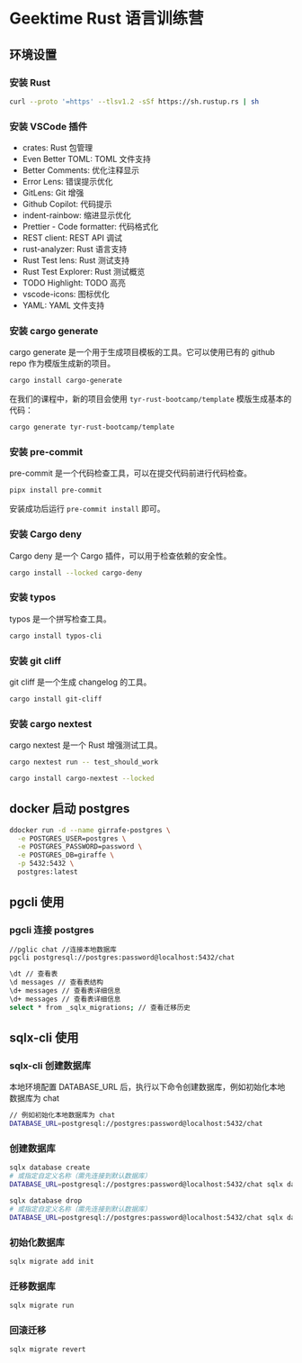 # Geektime Rust 语言训练营

## 环境设置

### 安装 Rust

```bash
curl --proto '=https' --tlsv1.2 -sSf https://sh.rustup.rs | sh
```

### 安装 VSCode 插件

- crates: Rust 包管理
- Even Better TOML: TOML 文件支持
- Better Comments: 优化注释显示
- Error Lens: 错误提示优化
- GitLens: Git 增强
- Github Copilot: 代码提示
- indent-rainbow: 缩进显示优化
- Prettier - Code formatter: 代码格式化
- REST client: REST API 调试
- rust-analyzer: Rust 语言支持
- Rust Test lens: Rust 测试支持
- Rust Test Explorer: Rust 测试概览
- TODO Highlight: TODO 高亮
- vscode-icons: 图标优化
- YAML: YAML 文件支持

### 安装 cargo generate

cargo generate 是一个用于生成项目模板的工具。它可以使用已有的 github repo 作为模版生成新的项目。

```bash
cargo install cargo-generate
```

在我们的课程中，新的项目会使用 `tyr-rust-bootcamp/template` 模版生成基本的代码：

```bash
cargo generate tyr-rust-bootcamp/template
```

### 安装 pre-commit

pre-commit 是一个代码检查工具，可以在提交代码前进行代码检查。

```bash
pipx install pre-commit
```

安装成功后运行 `pre-commit install` 即可。

### 安装 Cargo deny

Cargo deny 是一个 Cargo 插件，可以用于检查依赖的安全性。

```bash
cargo install --locked cargo-deny
```

### 安装 typos

typos 是一个拼写检查工具。

```bash
cargo install typos-cli
```

### 安装 git cliff

git cliff 是一个生成 changelog 的工具。

```bash
cargo install git-cliff
```

### 安装 cargo nextest

cargo nextest 是一个 Rust 增强测试工具。

```bash
cargo nextest run -- test_should_work
```

```bash
cargo install cargo-nextest --locked
```

## docker 启动 postgres

```bash
ddocker run -d --name girrafe-postgres \
  -e POSTGRES_USER=postgres \
  -e POSTGRES_PASSWORD=password \
  -e POSTGRES_DB=giraffe \
  -p 5432:5432 \
  postgres:latest
```

## pgcli 使用

### pgcli 连接 postgres

```bash
//pglic chat //连接本地数据库
pgcli postgresql://postgres:password@localhost:5432/chat
```

```bash
\dt // 查看表
\d messages // 查看表结构
\d+ messages // 查看表详细信息
\d+ messages // 查看表详细信息
select * from _sqlx_migrations; // 查看迁移历史
```

## sqlx-cli 使用

### sqlx-cli 创建数据库

本地环境配置 DATABASE_URL 后，执行以下命令创建数据库，例如初始化本地数据库为 chat

```bash
// 例如初始化本地数据库为 chat
DATABASE_URL=postgresql://postgres:password@localhost:5432/chat
```

### 创建数据库

```bash
sqlx database create
# 或指定自定义名称（需先连接到默认数据库）
DATABASE_URL=postgresql://postgres:password@localhost:5432/chat sqlx database create
```

```bash
sqlx database drop
# 或指定自定义名称（需先连接到默认数据库）
DATABASE_URL=postgresql://postgres:password@localhost:5432/chat sqlx database drop
```

### 初始化数据库

```bash
sqlx migrate add init
```

### 迁移数据库

```bash
sqlx migrate run
```

### 回滚迁移

```bash
sqlx migrate revert
```
